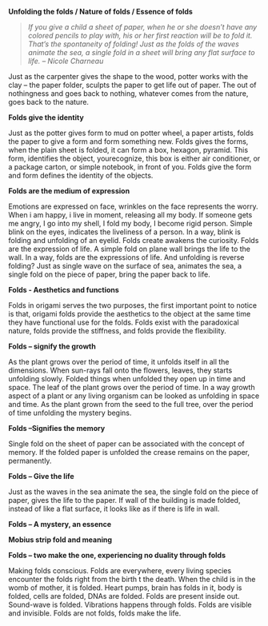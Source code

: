 **Unfolding the folds / Nature of folds / Essence of folds**

> _If you give a child a sheet of paper, when he or she doesn’t have any colored pencils to play with, his or her first reaction will be to fold it. That’s the spontaneity of folding! Just as the folds of the waves animate the sea, a single fold in a sheet will bring any flat surface to life. – Nicole Charneau_



Just as the carpenter gives the shape to the wood, potter works with the clay – the paper folder, sculpts the paper to get life out of paper. The out of nothingness and goes back to nothing, whatever comes from the nature, goes back to the nature.

**Folds give the identity**

Just as the potter gives form to mud on potter wheel, a paper artists, folds the paper to give a form and form something new. Folds gives the forms, when the plain sheet is folded, it can form a box, hexagon, pyramid. This form, identifies the object, yourecognize, this box is either air conditioner, or a package carton, or simple notebook, in front of you. Folds give the form and form defines the identity of the objects.

**Folds are the medium of expression**

Emotions are expressed on face, wrinkles on the face represents the worry. When i am happy, i live in moment, releasing all my body. If someone gets me angry, I go into my shell, I fold my body, I become rigid person. Simple blink on the eyes, indicates the liveliness of a person. In a way, blink is folding and unfolding of an eyelid. Folds create awakens the curiosity. Folds are the expression of life. A simple fold on plane wall brings the life to the wall. In a way, folds are the expressions of life. And unfolding is reverse folding? Just as single wave on the surface of sea, animates the sea, a single fold on the piece of paper, bring the paper back to life.

**Folds - Aesthetics and functions**

Folds in origami serves the two purposes, the first important point to notice is that, origami folds provide the aesthetics to the object at the same time they have functional use for the folds. Folds exist with the paradoxical nature, folds provide the stiffness, and folds provide the flexibility.

**Folds – signify the growth**

As the plant grows over the period of time, it unfolds itself in all the dimensions. When sun-rays fall onto the flowers, leaves, they starts unfolding slowly. Folded things when unfolded they open up in time and space. The leaf of the plant grows over the period of time. In a way growth aspect of a plant or any living organism can be looked as unfolding in space and time. As the plant grown from the seed to the full tree, over the period of time unfolding the mystery begins.

**Folds –Signifies the memory**

Single fold on the sheet of paper can be associated with the concept of memory. If the folded paper is unfolded the crease remains on the paper, permanently.

  
  


**Folds – Give the life**

Just as the waves in the sea animate the sea, the single fold on the piece of paper, gives the life to the paper. If wall of the building is made folded, instead of like a flat surface, it looks like as if there is life in wall.

**Folds – A mystery, an essence**

**Mobius strip fold and meaning**

**Folds – two make the one, experiencing no duality through folds**

Making folds conscious. Folds are everywhere, every living species encounter the folds right from the birth t the death. When the child is in the womb of mother, it is folded. Heart pumps, brain has folds in it, body is folded, cells are folded, DNAs are folded. Folds are present inside out. Sound-wave is folded. Vibrations happens through folds. Folds are visible and invisible. Folds are not folds, folds make the life.

